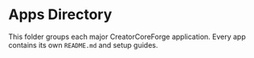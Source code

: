# Apps Directory

This folder groups each major CreatorCoreForge application. Every app contains its own `README.md` and setup guides.
